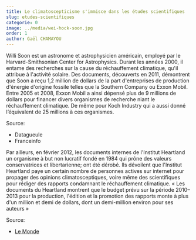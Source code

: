```yaml
---
title: Le climatoscepticisme s'immisce dans les études scientifiques
slug: etudes-scientifiques
categorie: 0
image: ../media/wei-hock-soon.jpg
order: 1
author: Gaël CHAMAYOU
---
```


Willi Soon est un astronome et astrophysicien américain, employé par le Harvard-Smithsonian Center for Astrophysics. Durant les années 2000, il entame des recherches sur la cause du réchauffement climatique, qu'il attribue à l'activité solaire. Des documents, découverts en 2011, démontrent que Soon a reçu 1,2 million de dollars de la part d'entreprises de production d'énergie d'origine fossile telles que la Southern Company ou Exxon Mobil.
Entre 2005 et 2008, Exxon Mobil a ainsi dépensé plus de 9 millions de dollars pour financer divers organismes de recherche niant le réchauffement climatique. De même pour Koch Industry qui a aussi donné l’équivalent de 25 millions à ces organismes.

Source:

- Datagueule
- Franceinfo

Par ailleurs, en février 2012, les documents internes de l'Institut Heartland un organisme à but non lucratif fondé en 1984 qui prône des valeurs conservatrices et libertarienne; ont été dérobé. Ils dévoilent que l'Institut Heartland paye un certain nombre de personnes actives sur internet pour propager des opinions climatosceptiques, voire même des scientifiques pour rédiger des rapports condamnant le réchauffement climatique. « Les documents du Heartland montrent que le budget prévu sur la période 2010–2013 pour la production, l'édition et la promotion des rapports monte à plus d'un million et demi de dollars, dont un demi-million environ pour ses auteurs »

Source:

- [Le Monde](https://www.lemonde.fr/planete/article/2012/02/21/l-origine-de-la-fuite-des-documents-du-heartland-institute-a-ete-revelee_1646404_3244.html)
